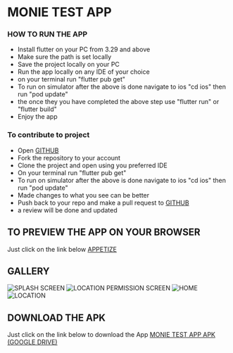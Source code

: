 # MONIE TEST APP

### HOW TO RUN THE APP

* Install flutter on your PC from 3.29 and above
* Make sure the path is set locally
* Save the project locally on your PC
* Run the app locally on any IDE of your choice
* on your terminal run "flutter pub get"
* To run on simulator after the above is done navigate to ios "cd ios" then run "pod update"
* the once they you have completed the above step use "flutter run" or "flutter build"
* Enjoy the app

### To contribute to project

* Open [GITHUB](https://github.com/andymaking/monie_point_test)
* Fork the repository to your account
* Clone the project and open using you preferred IDE
* On your terminal run "flutter pub get"
* To run on simulator after the above is done navigate to ios "cd ios" then run "pod update"
* Made changes to what you see can be better
* Push back to your repo and make a pull request to [GITHUB](https://github.com/andymaking/monie_point_test)
* a review will be done and updated


## TO PREVIEW THE APP ON YOUR BROWSER
Just click on the link below
[APPETIZE](https://appetize.io/embed/b_u4vh5szqfmqepfkvj7s6cman4u)

## GALLERY

![SPLASH SCREEN](https://github.com/andymaking/monie_point_test/blob/main/assets/png/shot0.png)
![LOCATION PERMISSION SCREEN](https://github.com/andymaking/monie_point_test/blob/main/assets/png/shot1.png)
![HOME](https://github.com/andymaking/monie_point_test/blob/main/png/shot2.png)
![LOCATION](https://github.com/andymaking/monie_point_test/blob/main/assets/png/shot3.png)

## DOWNLOAD THE APK
Just click on the link below to download the App
[MONIE TEST APP APK (GOOGLE DRIVE)](https://drive.google.com/file/d/1nMenExI5zim45Qda9y9iVH3Z8mtqZrZL/view?usp=sharing)
